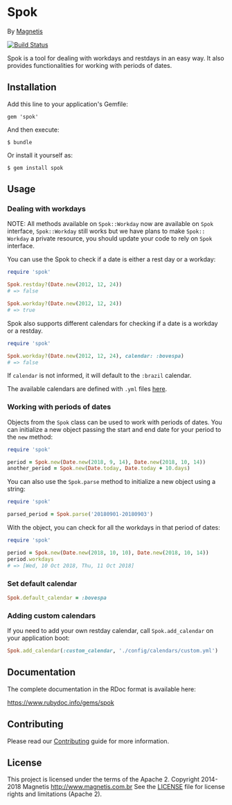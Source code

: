 # Spok

By [Magnetis](https://magnetis.com.br)

[![Build Status](https://travis-ci.org/magnetis/spok.svg?branch=master)](https://travis-ci.org/magnetis/spok)

Spok is a tool for dealing with workdays and restdays in an easy way.
It also provides functionalities for working with periods of dates.

## Installation

Add this line to your application's Gemfile:

    gem 'spok'

And then execute:

    $ bundle

Or install it yourself as:

    $ gem install spok

## Usage

### Dealing with workdays

NOTE: All methods available on `Spok::Workday` now are available on `Spok` interface, `Spok::Workday` still works but we have plans to make `Spok:: Workday` a private resource, you should update your code to rely on `Spok` interface.

You can use the Spok to check if a date is either a rest day or a workday:

```ruby
require 'spok'

Spok.restday?(Date.new(2012, 12, 24))
# => false

Spok.workday?(Date.new(2012, 12, 24))
# => true
```

Spok also supports different calendars for checking if a date is a workday or a
restday.

```ruby
require 'spok'

Spok.workday?(Date.new(2012, 12, 24), calendar: :bovespa)
# => false
```

If `calendar` is not informed, it will default to the `:brazil` calendar.

The available calendars are defined with `.yml` files [here](lib/spok/config/).

### Working with periods of dates

Objects from the `Spok` class can be used to work with periods of dates. You can
initialize a new object passing the start and end date for your period to the
`new` method:

```ruby
require 'spok'

period = Spok.new(Date.new(2018, 9, 14), Date.new(2018, 10, 14))
another_period = Spok.new(Date.today, Date.today + 10.days)
```

You can also use the `Spok.parse` method to initialize a new object using a string:

```ruby
require 'spok'

parsed_period = Spok.parse('20180901-20180903')
```

With the object, you can check for all the workdays in that period of dates:

```ruby
require 'spok'

period = Spok.new(Date.new(2018, 10, 10), Date.new(2018, 10, 14))
period.workdays
# => [Wed, 10 Oct 2018, Thu, 11 Oct 2018]
```

### Set default calendar
```ruby
Spok.default_calendar = :bovespa
```

### Adding custom calendars

If you need to add your own restday calendar, call `Spok.add_calendar` on your
application boot:

```ruby
Spok.add_calendar(:custom_calendar, './config/calendars/custom.yml')
```

## Documentation

The complete documentation in the RDoc format is available here:

https://www.rubydoc.info/gems/spok

## Contributing

Please read our [Contributing](CONTRIBUTING.md) guide for more information.

## License

This project is licensed under the terms of the Apache 2. Copyright 2014-2018 Magnetis http://www.magnetis.com.br
See the [LICENSE](LICENSE.txt) file for license rights and limitations (Apache 2).
